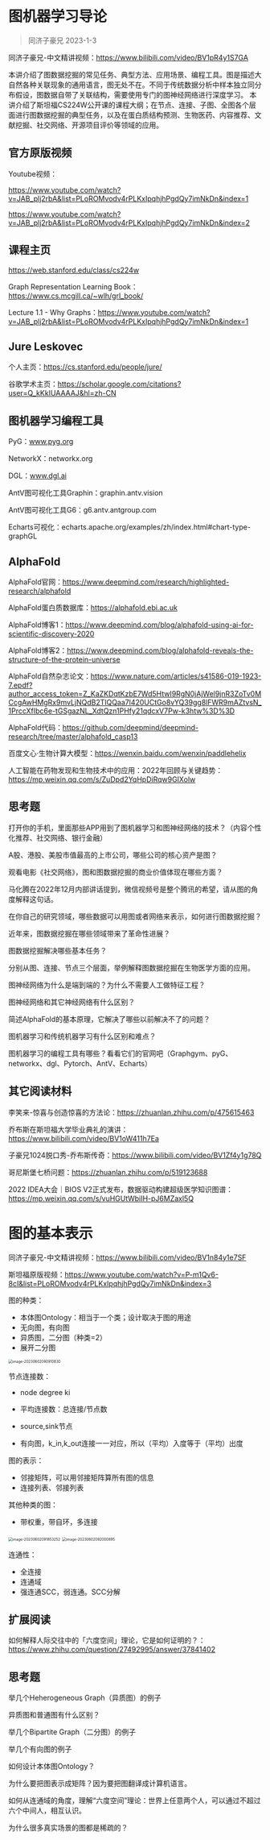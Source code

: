 # 图机器学习导论

> 同济子豪兄 2023-1-3

同济子豪兄-中文精讲视频：https://www.bilibili.com/video/BV1pR4y1S7GA

本讲介绍了图数据挖掘的常见任务、典型方法、应用场景、编程工具。图是描述大自然各种关联现象的通用语言，图无处不在。不同于传统数据分析中样本独立同分布假设，图数据自带了关联结构，需要使用专门的图神经网络进行深度学习。
本讲介绍了斯坦福CS224W公开课的课程大纲；在节点、连接、子图、全图各个层面进行图数据挖掘的典型任务，以及在蛋白质结构预测、生物医药、内容推荐、文献挖掘、社交网络、开源项目评价等领域的应用。

## 官方原版视频

Youtube视频：

https://www.youtube.com/watch?v=JAB_plj2rbA&list=PLoROMvodv4rPLKxIpqhjhPgdQy7imNkDn&index=1

https://www.youtube.com/watch?v=JAB_plj2rbA&list=PLoROMvodv4rPLKxIpqhjhPgdQy7imNkDn&index=2

## 课程主页

https://web.stanford.edu/class/cs224w

Graph Representation Learning Book：https://www.cs.mcgill.ca/~wlh/grl_book/

 Lecture 1.1 - Why Graphs：https://www.youtube.com/watch?v=JAB_plj2rbA&list=PLoROMvodv4rPLKxIpqhjhPgdQy7imNkDn&index=1

## Jure Leskovec

个人主页：https://cs.stanford.edu/people/jure/

谷歌学术主页：https://scholar.google.com/citations?user=Q_kKkIUAAAAJ&hl=zh-CN

## 图机器学习编程工具

PyG：www.pyg.org

NetworkX：networkx.org

DGL：www.dgl.ai

AntV图可视化工具Graphin：graphin.antv.vision

AntV图可视化工具G6：g6.antv.antgroup.com

Echarts可视化：echarts.apache.org/examples/zh/index.html#chart-type-graphGL

## AlphaFold

AlphaFold官网：https://www.deepmind.com/research/highlighted-research/alphafold

AlphaFold蛋白质数据库：https://alphafold.ebi.ac.uk

AlphaFold博客1：https://www.deepmind.com/blog/alphafold-using-ai-for-scientific-discovery-2020

AlphaFold博客2：https://www.deepmind.com/blog/alphafold-reveals-the-structure-of-the-protein-universe

AlphaFold自然杂志论文：https://www.nature.com/articles/s41586-019-1923-7.epdf?author_access_token=Z_KaZKDqtKzbE7Wd5HtwI9RgN0jAjWel9jnR3ZoTv0MCcgAwHMgRx9mvLjNQdB2TlQQaa7l420UCtGo8vYQ39gg8lFWR9mAZtvsN_1PrccXfIbc6e-tGSgazNL_XdtQzn1PHfy21qdcxV7Pw-k3htw%3D%3D

AlphaFold代码：https://github.com/deepmind/deepmind-research/tree/master/alphafold_casp13

百度文心·生物计算大模型：https://wenxin.baidu.com/wenxin/paddlehelix

人工智能在药物发现和生物技术中的应用：2022年回顾与关键趋势：https://mp.weixin.qq.com/s/ZuDpd2YqHpDiRqw9GIXolw

## 思考题

打开你的手机，里面那些APP用到了图机器学习和图神经网络的技术？（内容个性化推荐、社交网络、银行金融）

A股、港股、美股市值最高的上市公司，哪些公司的核心资产是图？

观看电影《社交网络》，图和图数据挖掘的商业价值体现在哪些方面？

马化腾在2022年12月内部讲话提到，微信视频号是整个腾讯的希望，请从图的角度解释这句话。

在你自己的研究领域，哪些数据可以用图或者网络来表示，如何进行图数据挖掘？

近年来，图数据挖掘在哪些领域带来了革命性进展？

图数据挖掘解决哪些基本任务？

分别从图、连接、节点三个层面，举例解释图数据挖掘在生物医学方面的应用。

图神经网络为什么是端到端的？为什么不需要人工做特征工程？

图神经网络和其它神经网络有什么区别？

简述AlphaFold的基本原理，它解决了哪些以前解决不了的问题？

图机器学习和传统机器学习有什么区别和难点？

图机器学习的编程工具有哪些？看看它们的官网吧（Graphgym、pyG、networkx、dgl、Pytorch、AntV、Echarts）

## 其它阅读材料

李笑来-惊喜与创造惊喜的方法论：https://zhuanlan.zhihu.com/p/475615463

乔布斯在斯坦福大学毕业典礼的演讲：https://www.bilibili.com/video/BV1oW411h7Ea

子豪兄1024脱口秀-乔布斯传奇：https://www.bilibili.com/video/BV1Zf4y1g78Q

哥尼斯堡七桥问题：https://zhuanlan.zhihu.com/p/519123688

2022 IDEA大会｜BIOS V2正式发布，数据驱动构建超级医学知识图谱：https://mp.weixin.qq.com/s/vuHGUtWbiIH-pJ6MZaxl5Q

# 图的基本表示

同济子豪兄-中文精讲视频：https://www.bilibili.com/video/BV1n84y1e7SF

斯坦福原版视频：https://www.youtube.com/watch?v=P-m1Qv6-8cI&list=PLoROMvodv4rPLKxIpqhjhPgdQy7imNkDn&index=3

图的种类：

- 本体图Ontology：相当于一个类；设计取决于图的用途
- 无向图，有向图
- 异质图，二分图（种类=2）
- 展开二分图

<img src="C:\Users\lenovo\AppData\Roaming\Typora\typora-user-images\image-20230602090910830.png" alt="image-20230602090910830" style="zoom:50%;" />

节点连接数：

- node degree ki

- 平均连接数：总连接/节点数

- source,sink节点

- 有向图，k_in,k_out连接一一对应，所以（平均）入度等于（平均）出度

  

图的表示：

- 邻接矩阵，可以用邻接矩阵算所有图的信息
- 连接列表、邻接列表

其他种类的图：

- 带权重，带自环，多连接

<img src="C:\Users\lenovo\AppData\Roaming\Typora\typora-user-images\image-20230602091853252.png" alt="image-20230602091853252" style="zoom:50%;" />

<img src="C:\Users\lenovo\AppData\Roaming\Typora\typora-user-images\image-20230602092000895.png" alt="image-20230602092000895" style="zoom:50%;" />



连通性：

- 全连接
- 连通域
- 强连通SCC，弱连通。SCC分解





## 扩展阅读

如何解释人际交往中的「六度空间」理论，它是如何证明的？：https://www.zhihu.com/question/27492995/answer/37841402

## 思考题

举几个Heherogeneous Graph（异质图）的例子

异质图和普通图有什么区别？

举几个Bipartite Graph（二分图）的例子

举几个有向图的例子

如何设计本体图Ontology？

为什么要把图表示成矩阵？因为要把图翻译成计算机语言。

如何从连通域的角度，理解“六度空间”理论：世界上任意两个人，可以通过不超过六个中间人，相互认识。

为什么很多真实场景的图都是稀疏的？
